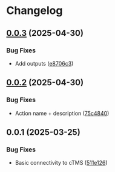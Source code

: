 # Changelog

## [0.0.3](https://github.com/mauriciolauffer/deploy-to-sap-btp-with-ctms/compare/v0.0.2...v0.0.3) (2025-04-30)


### Bug Fixes

* Add outputs ([e8706c3](https://github.com/mauriciolauffer/deploy-to-sap-btp-with-ctms/commit/e8706c3a2063824217873ab4cf42ebcea28acdf1))

## [0.0.2](https://github.com/mauriciolauffer/deploy-to-sap-btp-with-ctms/compare/v0.0.1...v0.0.2) (2025-04-30)


### Bug Fixes

* Action name + description ([75c4840](https://github.com/mauriciolauffer/deploy-to-sap-btp-with-ctms/commit/75c4840a9405ef3b3a5cf74beb76971169eb8ab3))

## 0.0.1 (2025-03-25)


### Bug Fixes

* Basic connectivity to cTMS ([511e126](https://github.com/mauriciolauffer/ctms/commit/511e1262006e60c7d1be2ad50d8586e994611c71))
